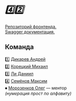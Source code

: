 # _4️⃣2️⃣_

<a href="https://github.com/frontend-park-mail-ru/2018_2_42">Репозиторий фронтенда.</a>  
<a href="https://app.swaggerhub.com/apis/RPS-Arena/authorisation-server/1.0.0">Swagger документация.</a>

## Команда
1️⃣ [Дикарев Андрей](https://github.com/DikarevAndrey)
<br>
2️⃣ [Корецкий Михаил](https://github.com/koretskyhub)
<br>
3️⃣ [Ли Даниил](https://github.com/Unanoc)
<br>
4️⃣ [Семёнов Максим](https://github.com/OlegSchwann)
<br>
⏺ [Морозенков Олег](https://github.com/reo7sp) — ментор
<br>
_(нумерация прост по алфавиту)_
